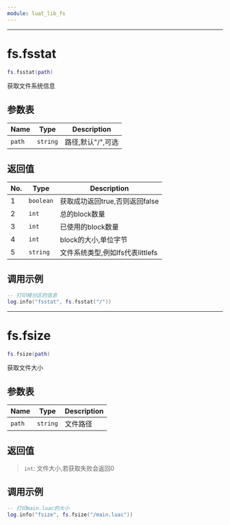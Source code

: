 ```yaml
---
module: luat_lib_fs
---
```


--------------------------------------------------
# fs.fsstat

```lua
fs.fsstat(path)
```

获取文件系统信息

## 参数表

Name | Type | Description
-----|------|--------------
`path`|`string`| 路径,默认"/",可选

## 返回值

No. | Type | Description
----|------|--------------
1 |`boolean`| 获取成功返回true,否则返回false
2 |`int`| 总的block数量
3 |`int`| 已使用的block数量
4 |`int`| block的大小,单位字节
5 |`string`| 文件系统类型,例如lfs代表littlefs

## 调用示例

```lua
-- 打印根分区的信息
log.info("fsstat", fs.fsstat("/"))
```


--------------------------------------------------
# fs.fsize

```lua
fs.fsize(path)
```

获取文件大小

## 参数表

Name | Type | Description
-----|------|--------------
`path`|`string`| 文件路径

## 返回值

> `int`: 文件大小,若获取失败会返回0

## 调用示例

```lua
-- 打印main.luac的大小
log.info("fsize", fs.fsize("/main.luac"))
```


